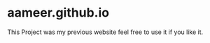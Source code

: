 aameer.github.io
================ 

This Project was my previous website feel free to use it if you like it.

